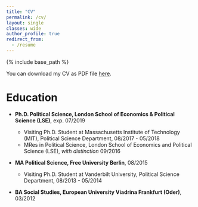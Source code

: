 ```yaml
---
title: "CV"
permalink: /cv/
layout: single
classes: wide
author_profile: true
redirect_from:
  - /resume
---
```


{% include base_path %}

You can download my CV as PDF file [here](https://www.dropbox.com/s/jup7sga6yljuzkh/CV_EN_full_web.pdf?dl=0).

Education
======
* **Ph.D. Political Science, London School of Economics & Political Science (LSE)**, exp. 07/2019
  * Visiting Ph.D. Student at Massachusetts Institute of Technology (MIT), Political Science Department, 08/2017 - 05/2018 
  * MRes in Political Science, London School of Economics and Political Science (LSE), _with distinction_ 09/2016
 
* **MA Political Science, Free University Berlin**, 08/2015
  * Visiting Ph.D. Student at Vanderbilt University, Political Science Department,  08/2013 - 05/2014
  
* **BA Social Studies, European University Viadrina Frankfurt (Oder)**, 03/2012
